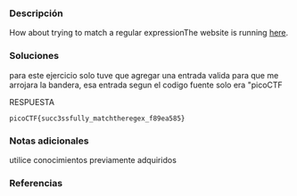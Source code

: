 ### Descripción 
How about trying to match a regular expressionThe website is running [here](http://saturn.picoctf.net:55966/).

### Soluciones

para este ejercicio solo tuve que agregar una entrada valida para que me arrojara la bandera, esa entrada segun el codigo fuente solo era "picoCTF

RESPUESTA

```
picoCTF{succ3ssfully_matchtheregex_f89ea585}
```


### Notas adicionales 

utilice conocimientos previamente adquiridos
### Referencias 
